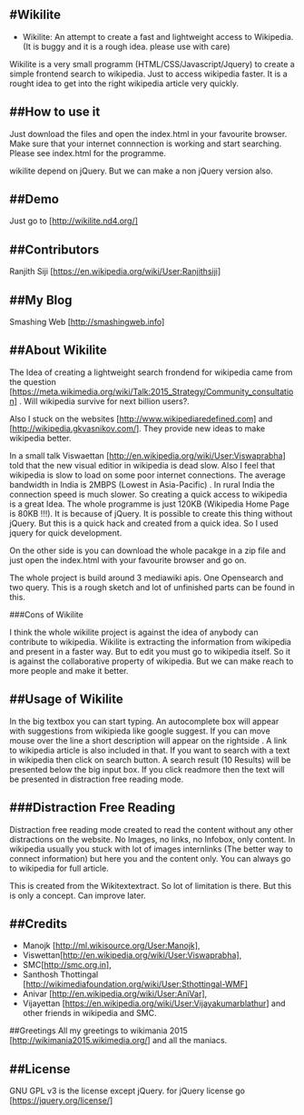 #Wikilite 
----------
- Wikilite: An attempt to create a fast and lightweight access to Wikipedia.
(It is buggy and it is a rough idea. please use with care)

Wikilite is a very small programm (HTML/CSS/Javascript/Jquery) to create a simple frontend search to wikipedia. Just to access wikipedia faster. It is a rought idea to get into the right wikipedia article very quickly.


##How to use it
-------------------
Just download the files and open the index.html in your favourite browser. Make sure that your internet connnection is working and start searching. 
Please see index.html for the programme.

wikilite depend on jQuery. But we can make a non jQuery version also.

##Demo
----
Just go to [http://wikilite.nd4.org/]


##Contributors
-------------------

Ranjith Siji [https://en.wikipedia.org/wiki/User:Ranjithsiji]


##My Blog
-------
Smashing Web [http://smashingweb.info]

##About Wikilite
--------------

The Idea of creating a lightweight search frondend for wikipedia came from the question [https://meta.wikimedia.org/wiki/Talk:2015_Strategy/Community_consultation] . Will wikipedia survive for next billion users?. 

Also I stuck on the websites [http://www.wikipediaredefined.com] and [http://wikipedia.gkvasnikov.com/]. They provide new ideas to make wikipedia better. 

In a small talk Viswaettan [http://en.wikipedia.org/wiki/User:Viswaprabha] told that the new visual editior in wikipedia is dead slow. Also I feel that wikipedia is slow to load on some poor internet connections. The average bandwidth in India is 2MBPS (Lowest in Asia-Pacific) . In rural India the connection speed is much slower. So creating a quick access to wikipedia is a great Idea. The whole programme is just 120KB (Wikipedia Home Page is 80KB !!!). It is because of jQuery. It is possible to create this thing without jQuery. But this is a quick hack and created from a quick idea. So I used jquery for quick development. 

On the other side is you can download the whole pacakge in a zip file and just open the index.html with your favourite browser and go on. 

The whole project is build around 3 mediawiki apis. One Opensearch and two query. This is a rough sketch and lot of unfinished parts can be found in this. 

###Cons of Wikilite

I think the whole wikilite project is against the idea of anybody can contribute to wikipedia. Wikilite is extracting the information from wikipedia and present in a faster way. But to edit you must go to wikipedia itself. So it is against the collaborative property of wikipedia. But we can make reach to more people and make it better. 


##Usage of Wikilite
-----------------
In the big textbox you can start typing. An autocomplete box will appear with suggestions from wikipieda like google suggest. If you can move mouse over the line a short description will appear on the rightside . A link to wikipedia article is also included in that. If you want to search with a text in wikipedia then click on search button. A search result (10 Results) will be presented below the big input box. If you click readmore then the text will be presented in distraction free reading mode.

###Distraction Free Reading
------------------------
Distraction free reading mode created to read the content without any other distractions on the website. No Images, no links, no Infobox, only content. In wikipedia usually you stuck with lot of images internlinks (The better way to connect information) but here you and the content only. You can always go to wikipedia for full article. 

This is created from the Wikitextextract. So lot of limitation is there. But this is only a concept. Can improve later.

##Credits
-------

- Manojk [http://ml.wikisource.org/User:Manojk], 
- Viswettan[http://en.wikipedia.org/wiki/User:Viswaprabha], 
- SMC[http://smc.org.in], 
- Santhosh Thottingal [http://wikimediafoundation.org/wiki/User:Sthottingal-WMF] 
- Anivar [http://en.wikipedia.org/wiki/User:AniVar], 
- Vijayettan [https://en.wikipedia.org/wiki/User:Vijayakumarblathur]
and other friends in wikipedia and SMC. 

##Greetings
All my greetings to wikimania 2015 [http://wikimania2015.wikimedia.org/] and all the maniacs.

##License
---------

GNU GPL v3 is the license except jQuery. for jQuery license go [https://jquery.org/license/]


